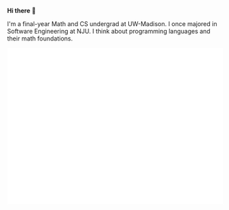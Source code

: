 <b>Hi there</b> 👋    

I'm a final-year Math and CS undergrad at UW-Madison. I once majored in Software Engineering at NJU. 
I think about programming languages and their math foundations.

<div>
  <img src="./github-metrics.svg" alt="github metrics">
</div>
